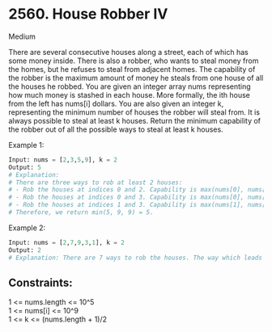 # 2560. House Robber IV

Medium

There are several consecutive houses along a street, each of which has some money inside. There is also a robber, who wants to steal money from the homes, but he refuses to steal from adjacent homes.
The capability of the robber is the maximum amount of money he steals from one house of all the houses he robbed.
You are given an integer array nums representing how much money is stashed in each house. More formally, the ith house from the left has nums[i] dollars.
You are also given an integer k, representing the minimum number of houses the robber will steal from. It is always possible to steal at least k houses.
Return the minimum capability of the robber out of all the possible ways to steal at least k houses.

Example 1:
```python
Input: nums = [2,3,5,9], k = 2
Output: 5
# Explanation: 
# There are three ways to rob at least 2 houses:
# - Rob the houses at indices 0 and 2. Capability is max(nums[0], nums[2]) = 5.
# - Rob the houses at indices 0 and 3. Capability is max(nums[0], nums[3]) = 9.
# - Rob the houses at indices 1 and 3. Capability is max(nums[1], nums[3]) = 9.
# Therefore, we return min(5, 9, 9) = 5.
```

Example 2:
```python
Input: nums = [2,7,9,3,1], k = 2
Output: 2
# Explanation: There are 7 ways to rob the houses. The way which leads to minimum capability is to rob the house at index 0 and 4. Return max(nums[0], nums[4]) = 2.
```


## Constraints:

1 <= nums.length <= 10^5  
1 <= nums[i] <= 10^9  
1 <= k <= (nums.length + 1)/2